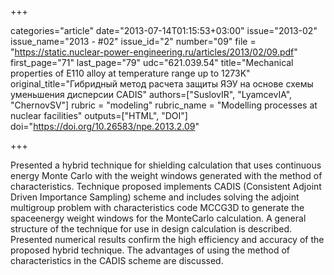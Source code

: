 +++

categories="article"
date="2013-07-14T01:15:53+03:00"
issue="2013-02"
issue_name="2013 - #02"
issue_id="2"
number="09"
file = "https://static.nuclear-power-engineering.ru/articles/2013/02/09.pdf"
first_page="71"
last_page="79"
udc="621.039.54"
title="Mechanical properties of E110 alloy at temperature range up to 1273K"
original_title="Гибридный метод расчета защиты ЯЭУ на основе схемы уменьшения дисперсии CADIS"
authors=["SuslovIR", "LyamcevIA", "ChernovSV"]
rubric = "modeling"
rubric_name = "Modelling processes at nuclear facilities"
outputs=["HTML", "DOI"]
doi="https://doi.org/10.26583/npe.2013.2.09"

+++

Presented a hybrid technique for shielding calculation that uses continuous energy Monte Carlo with the weight windows generated with the method of characteristics. Technique proposed implements CADIS (Consistent Adjoint Driven Importance Sampling) scheme and includes solving the adjoint multigroup problem with characteristics code MCCG3D to generate the spaceenergy weight windows for the MonteCarlo calculation. A general structure of the technique for use in design calculation is described. Presented numerical results confirm the high efficiency and accuracy of the proposed hybrid technique. The advantages of using the method of characteristics in the CADIS scheme are discussed.